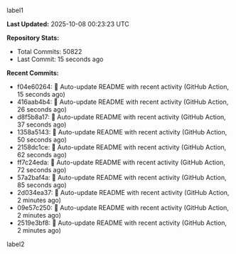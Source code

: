 
label1 
<!-- ACTIVITY_START -->
**Last Updated:** 2025-10-08 00:23:23 UTC

**Repository Stats:**
- Total Commits: 50822
- Last Commit: 15 seconds ago

**Recent Commits:**
- f04e60264: 🤖 Auto-update README with recent activity (GitHub Action, 15 seconds ago)
- 416aab4b4: 🤖 Auto-update README with recent activity (GitHub Action, 26 seconds ago)
- d8f5b8a17: 🤖 Auto-update README with recent activity (GitHub Action, 37 seconds ago)
- 1358a5143: 🤖 Auto-update README with recent activity (GitHub Action, 50 seconds ago)
- 2158dc1ce: 🤖 Auto-update README with recent activity (GitHub Action, 62 seconds ago)
- ff7c24eda: 🤖 Auto-update README with recent activity (GitHub Action, 72 seconds ago)
- 57a2baf4a: 🤖 Auto-update README with recent activity (GitHub Action, 85 seconds ago)
- 2d034ea37: 🤖 Auto-update README with recent activity (GitHub Action, 2 minutes ago)
- 09e57c250: 🤖 Auto-update README with recent activity (GitHub Action, 2 minutes ago)
- 2519e3bf8: 🤖 Auto-update README with recent activity (GitHub Action, 2 minutes ago)
<!-- ACTIVITY_END -->

label2
